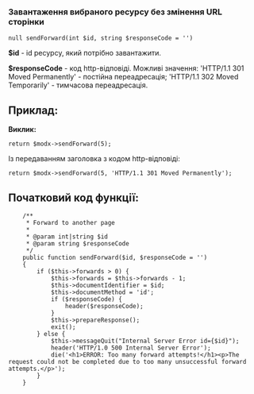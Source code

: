 ### Завантаження вибраного ресурсу без змінення URL сторінки

```
null sendForward(int $id, string $responseCode = '')
```

**$id** - id ресурсу, який потрібно завантажити.

**$responseCode** - код http-відповіді. Можливі значення: 'HTTP/1.1 301 Moved Permanently' - постійна переадресація; 'HTTP/1.1 302 Moved Temporarily' - тимчасова переадресація.


## Приклад:

**Виклик:**

```
return $modx->sendForward(5);
```

Із передаванням заголовка з кодом http-відповіді:
```
return $modx->sendForward(5, 'HTTP/1.1 301 Moved Permanently');
```

## Початковий код функції:
```
    /**
     * Forward to another page
     *
     * @param int|string $id
     * @param string $responseCode
     */
    public function sendForward($id, $responseCode = '')
    {
        if ($this->forwards > 0) {
            $this->forwards = $this->forwards - 1;
            $this->documentIdentifier = $id;
            $this->documentMethod = 'id';
            if ($responseCode) {
                header($responseCode);
            }
            $this->prepareResponse();
            exit();
        } else {
            $this->messageQuit("Internal Server Error id={$id}");
            header('HTTP/1.0 500 Internal Server Error');
            die('<h1>ERROR: Too many forward attempts!</h1><p>The request could not be completed due to too many unsuccessful forward attempts.</p>');
        }
    }
```
